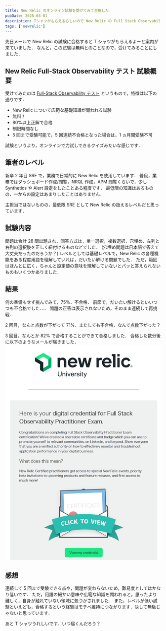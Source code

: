 ```yaml
---
title: New Relic のオンライン試験を受けてみて合格した
pubDate: 2025-03-01
description: Tシャツがもらえるらしいので New Relic の Full Stack Observability Practitioner Exam を受けてみた
tags: ['newrelic']
---
```


先日メールで New Relic の試験に合格すると T シャツがもらえるよーと案内が来ていました．
なんと，この試験は無料とのことなので，受けてみることにしました．

## New Relic Full-Stack Observability テスト 試験概要

受けてみたのは [Full-Stack Observability テスト](https://learn.newrelic.com/full-stack-observability-exam-jp) というもので，特徴は以下の通りです．

- New Relic について広範な基礎知識が問われる試験
- 無料！
- 80%以上正解で合格
- 制限時間なし
- 5 回まで受験可能で，5 回連続不合格となった場合は，1 ヵ月間受験不可

試験というより，オンラインで力試しできるクイズみたいな感じです．

## 筆者のレベル

新卒 2 年目 SRE で，業務で日常的に New Relic を使用しています．
普段，業務ではダッシュボード作成/閲覧，NRQL 作成，APM 閲覧くらいで，少し Synthetics や Alert 設定をしたことある程度です．
最低限の知識はあるものの，一からの設定はあまりしたことはありません．

主担当ではないものの，最低限 SRE として New Relic の扱えるレベルだと思っています．

## 試験内容

問題は合計 28 問出題され，回答方式は，単一選択，複数選択，穴埋め，左列と右列の選択肢を正しく紐付けるものなどでした．
(穴埋め問題は日本語で答えて大丈夫だったのだろうか？)
レベルとしては基礎レベルで，New Relic の各種機能をある程度用語を理解していれば，だいたい解ける問題でした．
ただ，範囲はほんとに広く，ちゃんと設定値の意味を理解していないとパッと答えられないものもいくつかありました．

## 結果

何の準備もせず挑んでみて，75%．不合格．
前節で，だいたい解けるといいつつも不合格でした．．．
問題の正答は表示されないため，そのまま連続して再挑戦．

2 回目，なんと点数が下がって 71%．またしても不合格．なんで点数下がった？

3 回目，なんとか 82% で合格することができて合格しました．
合格した数分後に以下のようなメールが届きました．
![合格通知メール](assets/newrelic-exam.png)

## 感想

連続して 5 回まで受験できる点や，問題が変わらないため，難易度としてはかなり低いです．
ただ，用語の細かい意味や広範な知識を問われると，思ったより難しく，自身が触れていない領域に気づかされました．
また，レベルが低い試験といえども，合格するという経験はモチベ維持につながります．決して無駄じゃないと思っています．

あと T シャツうれしいです．いつ届くんだろう？
